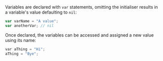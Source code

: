 Variables are declared with `var` statements, omitting the initialiser results in a variable's value defaulting to `nil`:

```js
var varName = "A value";
var anotherVar; // nil
```

Once declared, the variables can be accessed and assigned a new value using its name:

```cpp
var aThing = "Hi";
aThing = "Bye";
```

